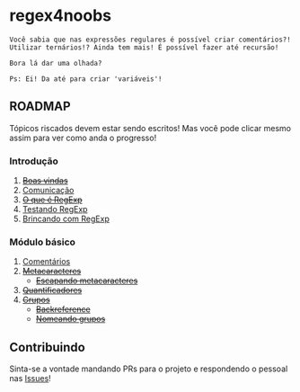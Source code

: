 # regex4noobs

```
Você sabia que nas expressões regulares é possível criar comentários?! Utilizar ternários!? Ainda tem mais! É possível fazer até recursão!

Bora lá dar uma olhada?

Ps: Ei! Da até para criar 'variáveis'!
```

## ROADMAP
Tópicos riscados devem estar sendo escritos! Mas você pode clicar mesmo assim para ver como anda o progresso!

### Introdução
1. ~~[Boas vindas]()~~
2. [Comunicação](src/introduction/communication.md)
3. ~~[O que é RegExp]()~~
4. [Testando RegExp](src/introduction/testing.md)
5. [Brincando com RegExp](src/introduction/playing.md)

### Módulo básico
1. [Comentários](src/basic/comments.md)
2. ~~[Metacaracteres]()~~
    - ~~[Escapando metacaracteres]()~~
3. ~~[Quantificadores]()~~
4. ~~[Grupos]()~~
    - ~~[Backreference]()~~
    - ~~[Nomeando grupos]()~~

## Contribuindo
Sinta-se a vontade mandando PRs para o projeto e respondendo o pessoal nas [Issues](https://github.com/NiumXp/regex4noobs/issues)!
